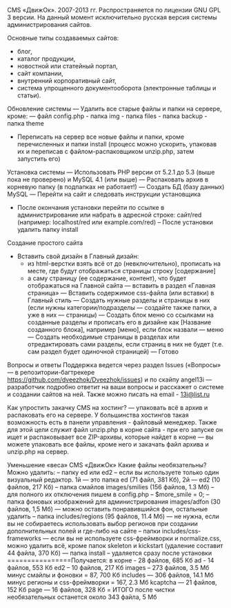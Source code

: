 CMS «ДвижОк». 2007-2013 гг.
Распространяется по лицензии GNU GPL 3 версии.
На данный момент исключительно русская версия системы администрирования сайтов. 

Основные типы создаваемых сайтов:
- блог, 
- каталог продукции,  
- новостной или статейный портал,  
- сайт компании,  
- внутренний корпоративный сайт,
- система упрощенного документооборота (электронные таблицы и статьи). 

Обновление системы
— Удалить все старые файлы и папки на сервере, кроме:
	— файл config.php
	- папка img
	- папка files
	- папка backup
	- папка theme
- Переписать на сервер все новые файлы и папки, кроме перечисленных и папки install (процесс можно ускорить, упаковав их и переписав с файлом-распаковщиком unzip.php, затем запустить его)

Установка системы 
— Использовать PHP версии от 5.2.1 до 5.3 (выше пока не проверено) и MySQL 4.1 (или выше)
— Распаковать архив в корневую папку (в подпапках не работает!)
— Создать БД (базу данных) MySQL
— Перейти на сайт и следовать инструкции установщика
- После окончания установки перейти по ссылке в администрирование или набрать в адресной строке: сайт/red (например: localhost/red или example.com/red)
– После установки удалить папку install

Создание простого сайта
- Вставить свой дизайн в Главный дизайн:
	- из html-верстки взять всё от <body> до </body> (невключительно), прописать на месте, где будут отображаться страницы строку [содержание]
	- а саму страницу (ее содержание, контент), что будет отображаться на Главной сайта — вставить в раздел «Главная страница»
— Вставить содержимое css-файла (или вставки) в Главный стиль
— Создать нужные разделы и страницы в них (если нужны категории/подразделы — создайте также папки, а уже в них — страницы)
— Создать блок меню со ссылками на созданные разделы и прописать его в дизайне как [Название созданного блока], например [меню], если блок назвали — меню
— Создать необходимые страницы в разделах или отредактировать сами разделы, если страниц в них не будет (т.е. сам раздел будет одиночной страницей)
— Готово

Вопросы и ответы
Поддержка ведется через раздел Issues («Вопросы» — в репозитории-багтрекере https://github.com/dveezhok/Dveezhok/issues) и по скайпу angel13i — разработчик подробно ответит на ваши вопросы и расскажет о системе и создании сайтов на ней. Также можно писать на email - 13i@list.ru

Как упростить закачку CMS на хостинг?
— упаковать всё в архив и распаковать его на сервере. У большинства хостингов такая возможность есть в панели управления - файловый менеджер. Также для этой цели служит файл unzip.php в корне сайта - при его запуске он ищет и распаковывает все ZIP-архивы, которые найдет в корне — вы можете упаковать все файлы, кроме него и закачать файл архива и unzip.php на сервер.

Уменьшение «веса» CMS «ДвижОк»
Какие файлы необязательны? Можно удалить:
– папку ed или ed2 – если вы используете только один визуальный редактор. 1й — это папка ed (71 файл, 381 Кб), 2й — ed2 (10 файлов, 217 Кб)
– папка смайлов images/smilies (156 файлов, 1.3 Мб) – для полного их отключения пишем в config.php – $more_smile = 0;
– папка фоновых изображений для администрирования images/adfon (30 файлов, 1,5 Мб) — можно оставить понравившийся фон, остальные удалить
– папка includes/regions (95 файлов, 11.4 Мб) — не нужна, если вы не собираетесь использовать выбор регионов при создании дополнительных полей и где-либо на сайте
– папки includes/css-frameworks — если вы не используете css-фреймворки и normalize.css, можно удалить всё, кроме папок skeleton и kickstart (удаление составит 44 файла, 370 Кб)
— папка install – удаляется сразу после установки
================Получается:
в корне - 28 файлов, 685 Кб
ad - 14 файлов, 553 Кб
ed2 – 10 файлов, 217 Кб
images – 273 файлов, 3.5 Мб минус смайлы и фоновки = 87, 700 Кб
includes — 306 файлов, 14.1 Мб минус регионы и css-фреймворки = 167, 2.3 Мб
kcaptcha — 21 файлов, 152 Кб
page — 16 файлов, 328 Кб
= ИТОГО после чистки необязательных останется около 343 файла, 5 Мб


